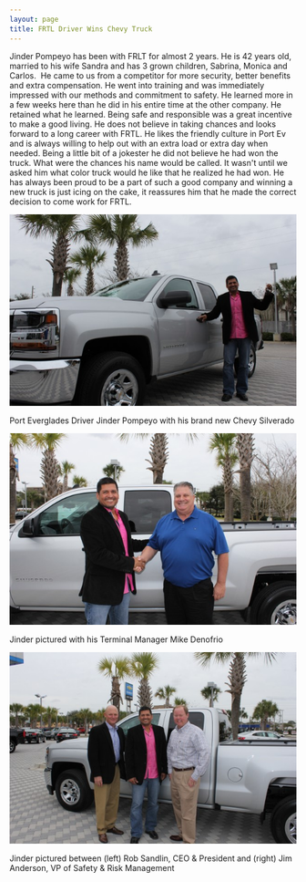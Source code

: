 ```yaml
---
layout: page
title: FRTL Driver Wins Chevy Truck
---
```


Jinder Pompeyo has been with FRLT for almost 2 years. He is 42 years old, married to his wife Sandra and has 3 grown children, Sabrina, Monica and Carlos.&nbsp; He came to us from a competitor for more security, better benefits and extra compensation. He went into training and was immediately impressed with our methods and commitment to safety. He learned more in a few weeks here than he did in his entire time at the other company. He retained what he learned. Being safe and responsible was a great incentive to make a good living. He does not believe in taking chances and looks forward to a long career with FRTL. He likes the friendly culture in Port Ev and is always willing to help out with an extra load or extra day when needed. Being a little bit of a jokester he did not believe he had won the truck. What were the chances his name would be called. It wasn't until we asked him what color truck would he like that he realized he had won. He has always been proud to be a part of such a good company and winning a new truck is just icing on the cake, it reassures him that he made the correct decision to come work for FRTL.

![img](uploads/IMG_1245.JPG)

Port Everglades Driver Jinder Pompeyo with his brand new Chevy Silverado

![img](uploads/IMG_1250.JPG)

Jinder pictured with his Terminal Manager Mike Denofrio

![img](uploads/IMG_1249.JPG)

Jinder pictured between (left) Rob Sandlin, CEO & President and (right) Jim Anderson, VP of Safety & Risk Management
